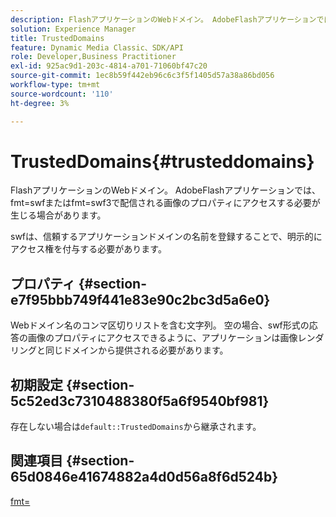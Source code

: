 ```yaml
---
description: FlashアプリケーションのWebドメイン。 AdobeFlashアプリケーションでは、fmt=swfまたはfmt=swf3で配信される画像のプロパティにアクセスする必要が生じる場合があります。
solution: Experience Manager
title: TrustedDomains
feature: Dynamic Media Classic、SDK/API
role: Developer,Business Practitioner
exl-id: 925ac9d1-203c-4814-a701-71060bf47c20
source-git-commit: 1ec8b59f442eb96c6c3f5f1405d57a38a86bd056
workflow-type: tm+mt
source-wordcount: '110'
ht-degree: 3%

---
```


# TrustedDomains{#trusteddomains}

FlashアプリケーションのWebドメイン。 AdobeFlashアプリケーションでは、fmt=swfまたはfmt=swf3で配信される画像のプロパティにアクセスする必要が生じる場合があります。

swfは、信頼するアプリケーションドメインの名前を登録することで、明示的にアクセス権を付与する必要があります。

## プロパティ {#section-e7f95bbb749f441e83e90c2bc3d5a6e0}

Webドメイン名のコンマ区切りリストを含む文字列。 空の場合、swf形式の応答の画像のプロパティにアクセスできるように、アプリケーションは画像レンダリングと同じドメインから提供される必要があります。

## 初期設定 {#section-5c52ed3c7310488380f5a6f9540bf981}

存在しない場合は`default::TrustedDomains`から継承されます。

## 関連項目 {#section-65d0846e41674882a4d0d56a8f6d524b}

[fmt=](../../../../../is-api/http-ref/image-serving-api-ref/c-http-protocol-reference/c-command-reference/r-is-http-fmt.md#reference-cdf10043423b45ba9fe15157fb3ae37a)
